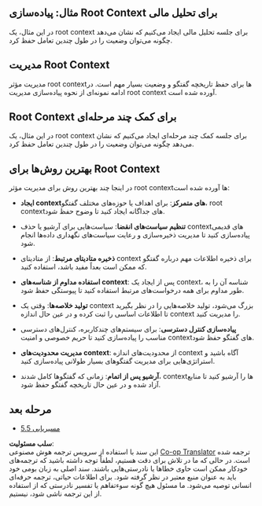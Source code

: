 <!--
CO_OP_TRANSLATOR_METADATA:
{
  "original_hash": "8311f46a35cf608c9780f39b62c9dc3f",
  "translation_date": "2025-07-14T01:58:36+00:00",
  "source_file": "05-AdvancedTopics/mcp-root-contexts/README.md",
  "language_code": "fa"
}
-->
## مثال: پیاده‌سازی Root Context برای تحلیل مالی

در این مثال، یک root context برای جلسه تحلیل مالی ایجاد می‌کنیم که نشان می‌دهد چگونه می‌توان وضعیت را در طول چندین تعامل حفظ کرد.

## مدیریت Root Context

مدیریت مؤثر root contextها برای حفظ تاریخچه گفتگو و وضعیت بسیار مهم است. در ادامه نمونه‌ای از نحوه پیاده‌سازی مدیریت root context آورده شده است.

## Root Context برای کمک چند مرحله‌ای

در این مثال، یک root context برای جلسه کمک چند مرحله‌ای ایجاد می‌کنیم که نشان می‌دهد چگونه می‌توان وضعیت را در طول چندین تعامل حفظ کرد.

## بهترین روش‌ها برای Root Context

در اینجا چند بهترین روش برای مدیریت مؤثر root contextها آورده شده است:

- **ایجاد contextهای متمرکز**: برای اهداف یا حوزه‌های مختلف گفتگو، root contextهای جداگانه ایجاد کنید تا وضوح حفظ شود.

- **تنظیم سیاست‌های انقضا**: سیاست‌هایی برای آرشیو یا حذف contextهای قدیمی پیاده‌سازی کنید تا مدیریت ذخیره‌سازی و رعایت سیاست‌های نگهداری داده‌ها انجام شود.

- **ذخیره متادیتای مرتبط**: از متادیتای context برای ذخیره اطلاعات مهم درباره گفتگو که ممکن است بعداً مفید باشد، استفاده کنید.

- **استفاده مداوم از شناسه‌های context**: پس از ایجاد یک context، شناسه آن را به طور مداوم برای همه درخواست‌های مرتبط استفاده کنید تا پیوستگی حفظ شود.

- **تولید خلاصه‌ها**: وقتی یک context بزرگ می‌شود، تولید خلاصه‌هایی را در نظر بگیرید تا اطلاعات اساسی را ثبت کرده و در عین حال اندازه context را مدیریت کنید.

- **پیاده‌سازی کنترل دسترسی**: برای سیستم‌های چندکاربره، کنترل‌های دسترسی مناسب را پیاده‌سازی کنید تا حریم خصوصی و امنیت contextهای گفتگو حفظ شود.

- **مدیریت محدودیت‌های context**: از محدودیت‌های اندازه context آگاه باشید و استراتژی‌هایی برای مدیریت گفتگوهای بسیار طولانی پیاده‌سازی کنید.

- **آرشیو پس از اتمام**: زمانی که گفتگوها کامل شدند، contextها را آرشیو کنید تا منابع آزاد شده و در عین حال تاریخچه گفتگو حفظ شود.

## مرحله بعد

- [5.5 مسیریابی](../mcp-routing/README.md)

**سلب مسئولیت**:  
این سند با استفاده از سرویس ترجمه هوش مصنوعی [Co-op Translator](https://github.com/Azure/co-op-translator) ترجمه شده است. در حالی که ما در تلاش برای دقت هستیم، لطفاً توجه داشته باشید که ترجمه‌های خودکار ممکن است حاوی خطاها یا نادرستی‌هایی باشند. سند اصلی به زبان بومی خود باید به عنوان منبع معتبر در نظر گرفته شود. برای اطلاعات حیاتی، ترجمه حرفه‌ای انسانی توصیه می‌شود. ما مسئول هیچ گونه سوءتفاهم یا تفسیر نادرستی که از استفاده از این ترجمه ناشی شود، نیستیم.